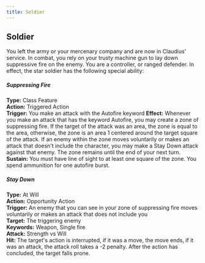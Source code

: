 ```yaml
---
title: Soldier
---
```


## Soldier

You left the army or your mercenary company and are now in Claudius' service. In combat, you rely on your trusty machine gun to lay down suppressive fire on the enemy. You are a controller, or ranged defender. In effect, the star soldier has the following special ability:

##### Suppressing Fire
**Type:** Class Feature  
**Action:** Triggered Action  
**Trigger:** You make an attack with the Autofire keyword
**Effect:** Whenever you make an attack that has the keyword Autofire, you may create a zone of suppressing fire. If the target of the attack was an area, the zone is equal to the area, otherwise, the zone is an area 1 centered around the target square of the attack. If an enemy within the zone moves voluntarily or makes an attack that doesn't include the character, you may make a Stay Down attack against that enemy. The zone remains until the end of your next turn.
**Sustain:** You must have line of sight to at least one square of the zone. You spend ammunition for one autofire burst.

##### Stay Down
**Type:** At Will  
**Action:** Opportunity Action  
**Trigger:** An enemy that you can see in your zone of suppressing fire moves voluntarily or makes an attack that does not include you  
**Target:** The triggering enemy  
**Keywords:** Weapon, Single fire  
**Attack:** Strength vs Will  
**Hit:** The target's action is interrupted, if it was a move, the move ends, if it was an attack, the attack roll takes a -2 penalty. After the action has concluded, the target falls prone.  

